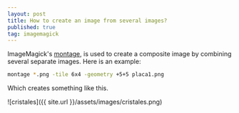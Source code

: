 ```yaml
---
layout: post
title: How to create an image from several images?
published: true
tag: imagemagick
---
```


ImageMagick's [montage](https://imagemagick.org/script/montage.php),  is used to create a composite image by combining several separate images. Here is an example:

```bash
montage *.png -tile 6x4 -geometry +5+5 placa1.png
```

Which creates something like this.

![cristales]({{ site.url }}/assets/images/cristales.png)

